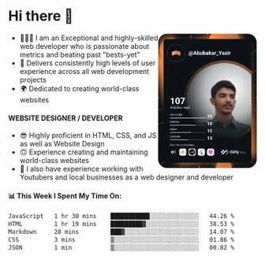 # Hi there 👋
<a href="https://app.daily.dev/Abubakar_Yasir"><img src="https://github.com/AbubakarYasir/AbubakarYasir/blob/main/devcard.svg" align="right" width="200" alt="Abubakar Yasir's Dev Card"/></a>

- 👨🏻‍💻 I am an Exceptional and highly-skilled web developer who is passionate about metrics and beating past "bests-yet"
- 👤 Delivers consistently high levels of user experience across all web development projects
- 🌍 Dedicated to creating world-class websites

#### WEBSITE DESIGNER / DEVELOPER

- 😎 Highly proficient in HTML, CSS, and JS
as well as Website Design
- 🙃 Experience creating and maintaining world-class websites
- 💼 I also have experience working with Youtubers and local businesses as a web designer and developer

#### 📊 This Week I Spent My Time On:
<!--START_SECTION:waka-->
```text
JavaScript   1 hr 30 mins    ███████████░░░░░░░░░░░░░░   44.26 % 
HTML         1 hr 19 mins    █████████▓░░░░░░░░░░░░░░░   38.53 % 
Markdown     28 mins         ███▓░░░░░░░░░░░░░░░░░░░░░   14.07 % 
CSS          3 mins          ▒░░░░░░░░░░░░░░░░░░░░░░░░   01.86 % 
JSON         1 min           ▒░░░░░░░░░░░░░░░░░░░░░░░░   00.82 % 
```
<!--END_SECTION:waka-->


\
&nbsp;
\
&nbsp;
\
&nbsp;
\
&nbsp;

<link rel="stylesheet" href="main.css">

